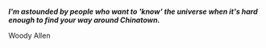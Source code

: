 _**I'm astounded by people who want to 'know' the universe when it's hard enough to find your way around Chinatown.**_

Woody Allen
